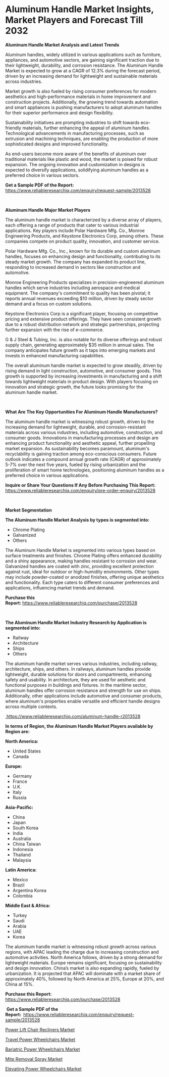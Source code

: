 <p><h1>Aluminum Handle Market Insights, Market Players and Forecast Till 2032</h1></p><p><strong>Aluminum Handle Market Analysis and Latest Trends</strong></p>
<p><p>Aluminum handles, widely utilized in various applications such as furniture, appliances, and automotive sectors, are gaining significant traction due to their lightweight, durability, and corrosion resistance. The Aluminum Handle Market is expected to grow at a CAGR of 12.3% during the forecast period, driven by an increasing demand for lightweight and sustainable materials across industries. </p><p>Market growth is also fueled by rising consumer preferences for modern aesthetics and high-performance materials in home improvement and construction projects. Additionally, the growing trend towards automation and smart appliances is pushing manufacturers to adopt aluminum handles for their superior performance and design flexibility. </p><p>Sustainability initiatives are prompting industries to shift towards eco-friendly materials, further enhancing the appeal of aluminum handles. Technological advancements in manufacturing processes, such as extrusion and machining techniques, are enabling the production of more sophisticated designs and improved functionality. </p><p>As end-users become more aware of the benefits of aluminum over traditional materials like plastic and wood, the market is poised for robust expansion. The ongoing innovation and customization in designs is expected to diversify applications, solidifying aluminum handles as a preferred choice in various sectors.</p></p>
<p><strong>Get a Sample PDF of the Report:&nbsp;</strong> <a href="https://www.reliableresearchiq.com/enquiry/request-sample/2013528?utm_campaign=1129&utm_medium=2&utm_source=Github&utm_content=ia&utm_term=05042025&utm_id=aluminum-handle">https://www.reliableresearchiq.com/enquiry/request-sample/2013528</a></p>
<p>&nbsp;</p>
<p><strong>Aluminum Handle Major Market Players</strong></p>
<p><p>The aluminum handle market is characterized by a diverse array of players, each offering a range of products that cater to various industrial applications. Key players include Polar Hardware Mfg. Co., Monroe Engineering Products, and Keystone Electronics Corp, among others. These companies compete on product quality, innovation, and customer service.</p><p>Polar Hardware Mfg. Co., Inc., known for its durable and custom aluminum handles, focuses on enhancing design and functionality, contributing to its steady market growth. The company has expanded its product line, responding to increased demand in sectors like construction and automotive.</p><p>Monroe Engineering Products specializes in precision-engineered aluminum handles which serve industries including aerospace and medical equipment. The company's commitment to quality has been pivotal; it reports annual revenues exceeding $10 million, driven by steady sector demand and a focus on custom solutions.</p><p>Keystone Electronics Corp is a significant player, focusing on competitive pricing and extensive product offerings. They have seen consistent growth due to a robust distribution network and strategic partnerships, projecting further expansion with the rise of e-commerce.</p><p>G & J Steel & Tubing, Inc. is also notable for its diverse offerings and robust supply chain, generating approximately $35 million in annual sales. The company anticipates future growth as it taps into emerging markets and invests in enhanced manufacturing capabilities.</p><p>The overall aluminum handle market is expected to grow steadily, driven by rising demand in light construction, automotive, and consumer goods. This growth is supported by increasing investments in manufacturing and a shift towards lightweight materials in product design. With players focusing on innovation and strategic growth, the future looks promising for the aluminum handle market.</p></p>
<p>&nbsp;</p>
<p><strong>What Are The Key Opportunities For Aluminum Handle Manufacturers?</strong></p>
<p><p>The aluminum handle market is witnessing robust growth, driven by the increasing demand for lightweight, durable, and corrosion-resistant materials across various industries, including automotive, construction, and consumer goods. Innovations in manufacturing processes and design are enhancing product functionality and aesthetic appeal, further propelling market expansion. As sustainability becomes paramount, aluminum's recyclability is gaining traction among eco-conscious consumers. Future outlook indicates a compound annual growth rate (CAGR) of approximately 5-7% over the next five years, fueled by rising urbanization and the proliferation of smart home technologies, positioning aluminum handles as a preferred choice in various applications.</p></p>
<p><strong>Inquire or Share Your Questions If Any Before Purchasing This Report:</strong> <a href="https://www.reliableresearchiq.com/enquiry/pre-order-enquiry/2013528?utm_campaign=1129&utm_medium=2&utm_source=Github&utm_content=ia&utm_term=05042025&utm_id=aluminum-handle">https://www.reliableresearchiq.com/enquiry/pre-order-enquiry/2013528</a></p>
<p>&nbsp;</p>
<p><strong>Market Segmentation</strong></p>
<p><strong>The Aluminum Handle Market Analysis by types is segmented into:</strong></p>
<p><ul><li>Chrome Plating</li><li>Galvanized</li><li>Others</li></ul></p>
<p><p>The Aluminum Handle Market is segmented into various types based on surface treatments and finishes. Chrome Plating offers enhanced durability and a shiny appearance, making handles resistant to corrosion and wear. Galvanized handles are coated with zinc, providing excellent protection against rust, ideal for outdoor or high-humidity environments. Other types may include powder-coated or anodized finishes, offering unique aesthetics and functionality. Each type caters to different consumer preferences and applications, influencing market trends and demand.</p></p>
<p><strong>Purchase this Report:&nbsp;</strong><a href="https://www.reliableresearchiq.com/purchase/2013528?utm_campaign=1129&utm_medium=2&utm_source=Github&utm_content=ia&utm_term=05042025&utm_id=aluminum-handle">https://www.reliableresearchiq.com/purchase/2013528</a></p>
<p>&nbsp;</p>
<p><strong>The Aluminum Handle Market Industry Research by Application is segmented into:</strong></p>
<p><ul><li>Railway</li><li>Architecture</li><li>Ships</li><li>Others</li></ul></p>
<p><p>The aluminum handle market serves various industries, including railway, architecture, ships, and others. In railways, aluminum handles provide lightweight, durable solutions for doors and compartments, enhancing safety and usability. In architecture, they are used for aesthetic and functional purposes in buildings and fixtures. In the maritime sector, aluminum handles offer corrosion resistance and strength for use on ships. Additionally, other applications include automotive and consumer products, where aluminum's properties enable versatile and efficient handle designs across multiple contexts.</p></p>
<p><a href="https://www.reliableresearchiq.com/aluminum-handle-r2013528?utm_campaign=1129&utm_medium=2&utm_source=Github&utm_content=ia&utm_term=05042025&utm_id=aluminum-handle">&nbsp;https://www.reliableresearchiq.com/aluminum-handle-r2013528</a></p>
<p><strong>In terms of Region, the Aluminum Handle Market Players available by Region are:</strong></p>
<p>
    <p> <strong> North America: </strong>
        <ul>
            <li>United States</li>
            <li>Canada</li>
        </ul>
        </p> 
    <p> <strong> Europe: </strong>
        <ul>
            <li>Germany</li>
            <li>France</li>
            <li>U.K.</li>
            <li>Italy</li>
            <li>Russia</li>
        </ul>
        </p> 
    <p> <strong> Asia-Pacific: </strong>
        <ul>
            <li>China</li>
            <li>Japan</li>
            <li>South Korea</li>
            <li>India</li>
            <li>Australia</li>
            <li>China Taiwan</li>
            <li>Indonesia</li>
            <li>Thailand</li>
            <li>Malaysia</li>
        </ul>
        </p> 
    <p> <strong> Latin America: </strong>
        <ul>
            <li>Mexico</li>
            <li>Brazil</li>
            <li>Argentina Korea</li>
            <li>Colombia</li>
        </ul>
        </p> 
    <p> <strong> Middle East & Africa: </strong>
        <ul>
            <li>Turkey</li>
            <li>Saudi</li>
            <li>Arabia</li>
            <li>UAE</li>
            <li>Korea</li>
        </ul>
    </p>
    </p>
<p><p>The aluminum handle market is witnessing robust growth across various regions, with APAC leading the charge due to increasing construction and automotive activities. North America follows, driven by a strong demand for lightweight materials. Europe remains significant, focusing on sustainability and design innovation. China’s market is also expanding rapidly, fueled by urbanization. It is projected that APAC will dominate with a market share of approximately 40%, followed by North America at 25%, Europe at 20%, and China at 15%.</p></p>
<p><strong>Purchase this Report: </strong><a href="https://www.reliableresearchiq.com/purchase/2013528?utm_campaign=1129&utm_medium=2&utm_source=Github&utm_content=ia&utm_term=05042025&utm_id=aluminum-handle">https://www.reliableresearchiq.com/purchase/2013528</a></p>
<p>&nbsp;<strong>Get a Sample PDF of the Report:&nbsp;&nbsp;</strong><a href="https://www.reliableresearchiq.com/enquiry/request-sample/2013528?utm_campaign=1129&utm_medium=2&utm_source=Github&utm_content=ia&utm_term=05042025&utm_id=aluminum-handle">https://www.reliableresearchiq.com/enquiry/request-sample/2013528</a></p>
<p><strong></strong></p>
<p><p><a href="https://github.com/brinnoifon/Market-Research-Report-List-1/blob/main/power-lift-chair-recliners-market.md?utm_campaign=1129&utm_medium=2&utm_source=Github&utm_content=ia&utm_term=05042025&utm_id=aluminum-handle">Power Lift Chair Recliners Market</a></p><p><a href="https://github.com/snapetylerho/Market-Research-Report-List-1/blob/main/travel-power-wheelchairs-market.md?utm_campaign=1129&utm_medium=2&utm_source=Github&utm_content=ia&utm_term=05042025&utm_id=aluminum-handle">Travel Power Wheelchairs Market</a></p><p><a href="https://github.com/sulvantomppa/Market-Research-Report-List-1/blob/main/bariatric-power-wheelchairs-market.md?utm_campaign=1129&utm_medium=2&utm_source=Github&utm_content=ia&utm_term=05042025&utm_id=aluminum-handle">Bariatric Power Wheelchairs Market</a></p><p><a href="https://github.com/iwanesucices/Market-Research-Report-List-1/blob/main/mite-removal-spray-market.md?utm_campaign=1129&utm_medium=2&utm_source=Github&utm_content=ia&utm_term=05042025&utm_id=aluminum-handle">Mite Removal Spray Market</a></p><p><a href="https://github.com/trenkkwasek84/Market-Research-Report-List-1/blob/main/elevating-power-wheelchairs-market.md?utm_campaign=1129&utm_medium=2&utm_source=Github&utm_content=ia&utm_term=05042025&utm_id=aluminum-handle">Elevating Power Wheelchairs Market</a></p></p>